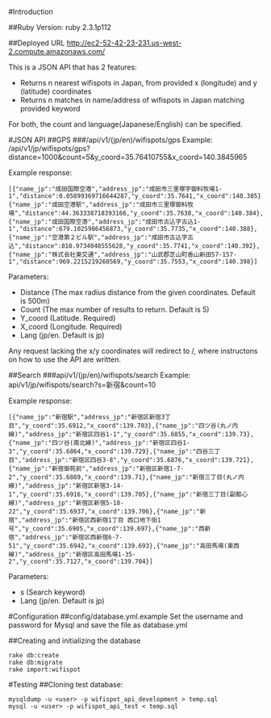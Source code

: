 #Introduction

##Ruby Version: 
ruby 2.3.1p112

##Deployed URL
http://ec2-52-42-23-231.us-west-2.compute.amazonaws.com/

This is a JSON API that has 2 features:
* Returns n nearest wifispots in Japan, from provided x (longitude) and y (latitude) coordinates
* Returns n matches in name/address of wifispots in Japan matching provided keyword

For both, the count and language(Japanese/English) can be specified.




#JSON API
##GPS
###/api/v1/(jp/en)/wifispots/gps
Example: /api/v1/jp/wifispots/gps?distance=1000&count=5&y_coord=35.76410755&x_coord=140.3845965

Example response: 
```
[{"name_jp":"成田国際空港","address_jp":"成田市三里塚字御料牧場1-1","distance":0.05899369716644287,"y_coord":35.7641,"x_coord":140.385},{"name_jp":"成田空港駅","address_jp":"成田市三里塚御料牧場","distance":44.363338718393166,"y_coord":35.7638,"x_coord":140.384},{"name_jp":"成田国際空港","address_jp":"成田市古込字古込1-1","distance":679.1025986456873,"y_coord":35.7735,"x_coord":140.388},{"name_jp":"空港第２ビル駅","address_jp":"成田市古込字古込","distance":810.9734048555628,"y_coord":35.7741,"x_coord":140.392},{"name_jp":"株式会社東交通","address_jp":"山武郡芝山町香山新田57-157-1","distance":969.2215219260569,"y_coord":35.7553,"x_coord":140.398}]
```
Parameters:
* Distance (The max radius distance from the given coordinates. Default is 500m)
* Count (The max number of results to return. Default is 5)
* Y_coord (Latitude. Required) 
* X_coord (Longitude. Required)
* Lang (jp/en. Default is jp)

Any request lacking the x/y coordinates will redirect to /, where instructons on how to use the API are written.




##Search
###api/v1/(jp/en)/wifispots/search
Example: api/v1/jp/wifispots/search?s=新宿&count=10

Example response:
```
[{"name_jp":"新宿駅","address_jp":"新宿区新宿3丁目","y_coord":35.6912,"x_coord":139.703},{"name_jp":"四ツ谷(丸ノ内線)","address_jp":"新宿区四谷1-1","y_coord":35.6855,"x_coord":139.73},{"name_jp":"四ツ谷(南北線)","address_jp":"新宿区四谷1-3","y_coord":35.6864,"x_coord":139.729},{"name_jp":"四谷三丁目","address_jp":"新宿区四谷3-8","y_coord":35.6876,"x_coord":139.721},{"name_jp":"新宿御苑前","address_jp":"新宿区新宿1-7-2","y_coord":35.6889,"x_coord":139.71},{"name_jp":"新宿三丁目(丸ノ内線)","address_jp":"新宿区新宿3-14-1","y_coord":35.6916,"x_coord":139.705},{"name_jp":"新宿三丁目(副都心線)","address_jp":"新宿区新宿5-18-22","y_coord":35.6937,"x_coord":139.706},{"name_jp":"新宿","address_jp":"新宿区西新宿1丁目 西口地下街1号","y_coord":35.6905,"x_coord":139.697},{"name_jp":"西新宿","address_jp":"新宿区西新宿6-7-51","y_coord":35.6942,"x_coord":139.693},{"name_jp":"高田馬場(東西線)","address_jp":"新宿区高田馬場1-35-2","y_coord":35.7127,"x_coord":139.704}]
```
Parameters:
* s (Search keyword)
* Lang (jp/en. Default is jp)




#Configuration
##config/database.yml.example
Set the username and password for Mysql and save the file as database.yml


##Creating and initializing the database
```
rake db:create
rake db:migrate
rake import:wifispot
```


#Testing
##Cloning test database:
```
mysqldump -u <user> -p wifispot_api_development > temp.sql
mysql -u <user> -p wifispot_api_test < temp.sql
```

